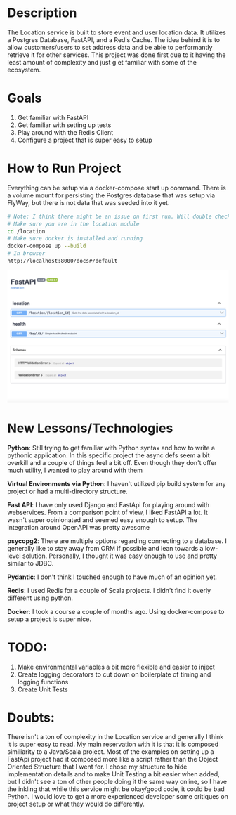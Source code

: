 
# Description
The Location service is built to store event and user location data. It utilizes a Postgres Database,  FastAPI, and a Redis Cache. The idea behind it is to allow customers/users to set address data and be able to performantly retrieve it for other services. This project was done first due to it having the least amount of complexity and just g et familiar with some of the ecosystem. 

# Goals
1. Get familiar with FastAPI
2. Get familiar with setting up tests
3. Play around with the Redis Client
4. Configure a project that is super easy to setup

# How to Run Project
Everything can be setup via a docker-compose start up command. There is a volume mount for persisting the Postgres database that was setup via FlyWay, but there is not data that was seeded into it yet. 

```bash
# Note: I think there might be an issue on first run. Will double check
# Make sure you are in the location module
cd /location 
# Make sure docker is installed and running
docker-compose up --build
# In browser
http://localhost:8000/docs#/default
```
![OpenAPI-sample.png](image%2FOpenAPI-sample.png)


# New Lessons/Technologies 

<b>Python</b>: Still trying to get familiar with Python syntax and how to write a pythonic application. In this specific project the async defs seem a bit overkill and a couple of things feel a bit off. Even though they don't offer much utility, I wanted to play around with them

<b>Virtual Environments via Python</b>: I haven't utilized pip build system for any project or had a multi-directory structure. 

<b>Fast API</b>: I have only used Django and FastApi for playing around with webservices. From a comparison point of view, I liked FastAPI a lot. It wasn't super opinionated and seemed easy enough to setup. The integration around OpenAPI was pretty awesome

<b>psycopg2</b>: There are multiple options regarding connecting to a database. I generally like to stay away from ORM if possible and lean towards a low-level solution. Personally, I thought it was easy enough to use and pretty similar to JDBC. 

<b>Pydantic</b>: I don't think I touched enough to have much of an opinion yet. 

<b>Redis</b>: I used Redis for a couple of Scala projects. I didn't find it overly different using python. 

<b>Docker</b>: I took a course a couple of months ago. Using docker-compose to setup a project is super nice. 

# TODO:
1. Make environmental variables a bit more flexible and easier to inject
2. Create logging decorators to cut down on boilerplate of timing and logging functions
3. Create Unit Tests

# Doubts: 
There isn't a ton of complexity in the Location service and generally I think it is super easy to read. My main reservation with it is that it is composed similiarity to a Java/Scala project. Most of the examples on setting up a FastApi project had it composed more like a script rather than the Object Oriented Structure that I went for. I chose my structure to hide implementation details and to make Unit Testing a bit easier when added, but I didn't see a ton of other people doing it the same way online, so I have the inkling that while this service might be okay/good code, it could be bad Python. I would love to get a more experienced developer some critiques on project setup or what they would do differently.   